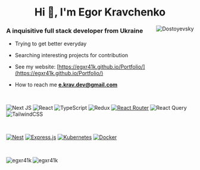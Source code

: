 <h1 align="center">Hi 👋, I'm Egor Kravchenko</h1>
<img align= "right" src="https://pa1.aminoapps.com/6845/e53ffd85b1e1e1a271af64f7cfdbcf8dd9e26703_hq.gif" alt="Dostoyevsky">

<h3 align="left">A inquisitive full stack developer from Ukraine</h3>

- Trying to get better everyday

- Searching interesting projects for contribution

- See my website: [https://egxr41k.github.io/Portfolio/](https://egxr41k.github.io/Portfolio/)

- How to reach me **e.krav.dev@gmail.com**


<br />

![Next JS](https://img.shields.io/badge/Next-black?style=for-the-badge&logo=next.js&logoColor=white)
![React](https://img.shields.io/badge/react-%2320232a.svg?style=for-the-badge&logo=react&logoColor=%2361DAFB)
![TypeScript](https://img.shields.io/badge/typescript-%23007ACC.svg?style=for-the-badge&logo=typescript&logoColor=white)
![Redux](https://img.shields.io/badge/redux-%23593d88.svg?style=for-the-badge&logo=redux&logoColor=white)
[![React Router](https://img.shields.io/badge/React_Router-CA4245?style=for-the-badge&logo=react-router&logoColor=white)](#)
![React Query](https://img.shields.io/badge/-React%20Query-FF4154?style=for-the-badge&logo=react%20query&logoColor=white)
![TailwindCSS](https://img.shields.io/badge/tailwindcss-0F172A?style=for-the-badge&logo=tailwindcss)

<br />

[![Nest](https://img.shields.io/badge/Nest.js-%23E0234E.svg?style=for-the-badge&logo=nestjs&logoColor=white)](#)
[![Express.js](https://img.shields.io/badge/Express.js-%23404d59.svg?style=for-the-badge&logo=express&logoColor=%2361DAFB)](#)
[![Kubernetes](https://img.shields.io/badge/Kubernetes-326CE5?style=for-the-badge&logo=kubernetes&logoColor=fff)](#)
[![Docker](https://img.shields.io/badge/Docker-2496ED?style=for-the-badge&logo=docker&logoColor=fff)](#)

<br />

<p><img align="left" src="https://github-readme-stats.vercel.app/api/top-langs?username=egxr41k&theme=dark&hide_border=true&show_icons=true&locale=en" alt="egxr41k" /></p>

<p><img align="left" src="https://github-readme-stats.vercel.app/api?username=egxr41k&theme=dark&hide_border=true&show_icons=true&locale=en" alt="egxr41k" /></p>


